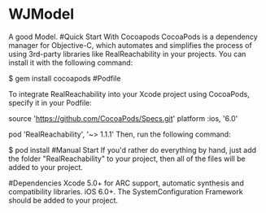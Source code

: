 # WJModel
A good Model.
#Quick Start With Cocoapods
CocoaPods is a dependency manager for Objective-C, which automates and simplifies the process of using 3rd-party libraries like RealReachability in your projects. You can install it with the following command:

$ gem install cocoapods
#Podfile

To integrate RealReachability into your Xcode project using CocoaPods, specify it in your Podfile:

source 'https://github.com/CocoaPods/Specs.git'
platform :ios, '6.0'

pod 'RealReachability', '~> 1.1.1'
Then, run the following command:

$ pod install
#Manual Start
If you'd rather do everything by hand, just add the folder "RealReachability" to your project, then all of the files will be added to your project.

#Dependencies
Xcode 5.0+ for ARC support, automatic synthesis and compatibility libraries. iOS 6.0+.
The SystemConfiguration Framework should be added to your project.
